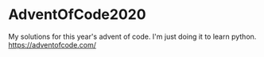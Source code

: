 # AdventOfCode2020
My solutions for this year's advent of code. I'm just doing it to learn python.
https://adventofcode.com/
